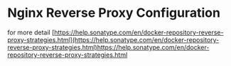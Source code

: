 # Nginx Reverse Proxy Configuration

for more detail [https://help.sonatype.com/en/docker-repository-reverse-proxy-strategies.html](https://help.sonatype.com/en/docker-repository-reverse-proxy-strategies.html)https://help.sonatype.com/en/docker-repository-reverse-proxy-strategies.html
